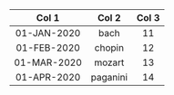 | Col 1 |  Col 2 |  Col 3 | 
|:------:|:------:|:------:|
| 01-JAN-2020 | bach | 11 |
| 01-FEB-2020 | chopin | 12 |
| 01-MAR-2020 | mozart | 13 |
| 01-APR-2020 | paganini | 14 |
